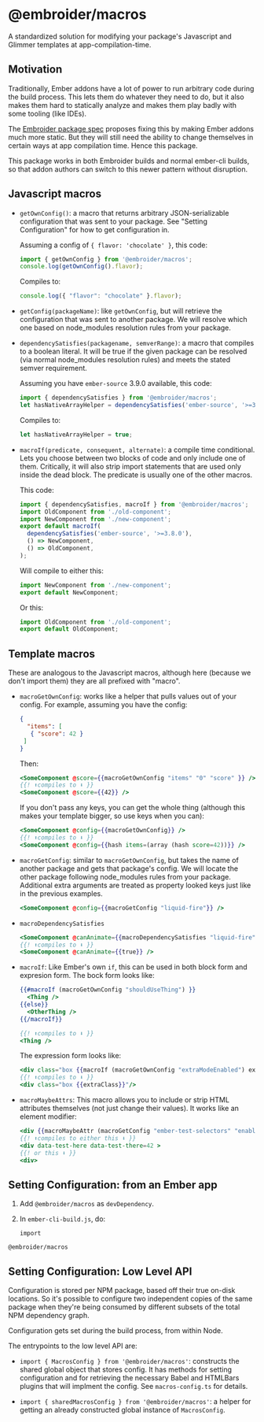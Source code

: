 # @embroider/macros

A standardized solution for modifying your package's Javascript and Glimmer templates at app-compilation-time.

## Motivation

Traditionally, Ember addons have a lot of power to run arbitrary code during the build process. This lets them do whatever they need to do, but it also makes them hard to statically analyze and makes them play badly with some tooling (like IDEs).

The [Embroider package spec](../../SPEC.md) proposes fixing this by making Ember addons much more static. But they will still need the ability to change themselves in certain ways at app compilation time. Hence this package.

This package works in both Embroider builds and normal ember-cli builds, so that addon authors can switch to this newer pattern without disruption.

## Javascript macros

 - `getOwnConfig()`: a macro that returns arbitrary JSON-serializable configuration that was sent to your package. See "Setting Configuration" for how to get configuration in.

    Assuming a config of `{ flavor: 'chocolate' }`, this code:

    ```js
    import { getOwnConfig } from '@embroider/macros';
    console.log(getOwnConfig().flavor);
    ```

    Compiles to:

    ```js
    console.log({ "flavor": "chocolate" }.flavor);
    ```

 - `getConfig(packageName)`: like `getOwnConfig`, but will retrieve the configuration that was sent to another package. We will resolve which one based on node_modules resolution rules from your package.

 - `dependencySatisfies(packagename, semverRange)`: a macro that compiles to a boolean literal. It will be true if the given package can be resolved (via normal node_modules resolution rules) and meets the stated semver requirement.

    Assuming you have `ember-source` 3.9.0 available, this code:

    ```js
    import { dependencySatisfies } from '@embroider/macros';
    let hasNativeArrayHelper = dependencySatisfies('ember-source', '>=3.8.0');
    ```

    Compiles to:

    ```js
    let hasNativeArrayHelper = true;
    ```


- `macroIf(predicate, consequent, alternate)`: a compile time conditional. Lets you choose between two blocks of code and only include one of them. Critically, it will also strip import statements that are used only inside the dead block. The predicate is usually one of the other macros.

    This code:

    ```js
    import { dependencySatisfies, macroIf } from '@embroider/macros';
    import OldComponent from './old-component';
    import NewComponent from './new-component';
    export default macroIf(
      dependencySatisfies('ember-source', '>=3.8.0'),
      () => NewComponent,
      () => OldComponent,
    );
    ```

    Will compile to either this:

    ```js
    import NewComponent from './new-component';
    export default NewComponent;
    ```

    Or this:

    ```js
    import OldComponent from './old-component';
    export default OldComponent;
    ```

## Template macros

These are analogous to the Javascript macros, although here (because we don't import them) they are all prefixed with "macro".

 - `macroGetOwnConfig`: works like a helper that pulls values out of your config. For example, assuming you have the config:

   ```json
   {
     "items": [
      { "score": 42 }
    ]
   }
   ```

    Then:

   ```hbs
   <SomeComponent @score={{macroGetOwnConfig "items" "0" "score" }} />
   {{! ⬆️compiles to ⬇️ }}
   <SomeComponent @score={{42}} />
   ```

    If you don't pass any keys, you can get the whole thing (although this makes your template bigger, so use keys when you can):

   ```hbs
   <SomeComponent @config={{macroGetOwnConfig}} />
   {{! ⬆️compiles to ⬇️ }}
   <SomeComponent @config={{hash items=(array (hash score=42))}} />
   ```


 - `macroGetConfig`: similar to `macroGetOwnConfig`, but takes the name of another package and gets that package's config. We will locate the other package following node_modules rules from your package. Additional extra arguments are treated as property looked keys just like in the previous examples.

   ```hbs
   <SomeComponent @config={{macroGetConfig "liquid-fire"}} />
   ```

 - `macroDependencySatisfies`

   ```hbs
   <SomeComponent @canAnimate={{macroDependencySatisfies "liquid-fire" "*"}} />
   {{! ⬆️compiles to ⬇️ }}
   <SomeComponent @canAnimate={{true}} />
   ```

 - `macroIf`: Like Ember's own `if`, this can be used in both block form and expresion form. The bock form looks like:

   ```hbs
   {{#macroIf (macroGetOwnConfig "shouldUseThing") }}
     <Thing />
   {{else}}
     <OtherThing />
   {{/macroIf}}

   {{! ⬆️compiles to ⬇️ }}
   <Thing />
   ```

   The expression form looks like:

   ```hbs
   <div class="box {{macroIf (macroGetOwnConfig "extraModeEnabled") extraClass regularClass}}" />
   {{! ⬆️compiles to ⬇️ }}
   <div class="box {{extraClass}}"/>
   ```


 - `macroMaybeAttrs`: This macro allows you to include or strip HTML attributes themselves (not just change their values). It works like an element modifier:

   ```hbs
   <div {{macroMaybeAttr (macroGetConfig "ember-test-selectors" "enabled") data-test-here data-test-there=42}} >
   {{! ⬆️compiles to either this ⬇️ }}
   <div data-test-here data-test-there=42 >
   {{! or this ⬇️ }}
   <div>
   ```

## Setting Configuration: from an Ember app

1. Add `@embroider/macros` as `devDependency`.
2. In `ember-cli-build.js`, do:

    ```
    import
    ```

`@embroider/macros`

## Setting Configuration: Low Level API

Configuration is stored per NPM package, based off their true on-disk locations. So it's possible to configure two independent copies of the same package when they're being consumed by different subsets of the total NPM dependency graph.

Configuration gets set during the build process, from within Node.

The entrypoints to the low level API are:

 - `import { MacrosConfig } from '@embroider/macros'`: constructs the shared global object that stores config. It has methods for setting configuration and for retrieving the necessary Babel and HTMLBars plugins that will implment the config. See `macros-config.ts` for details.

 - `import { sharedMacrosConfig } from '@embroider/macros'`: a helper for getting an already constructed global instance of `MacrosConfig`.

```